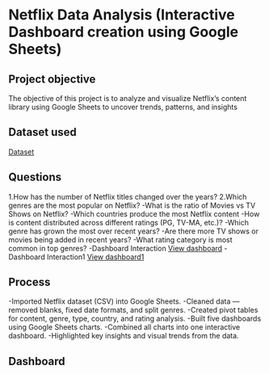 # Netflix Data Analysis (Interactive Dashboard creation using Google Sheets)
## Project objective
The objective of this project is to analyze and visualize Netflix’s content library using Google Sheets to uncover trends, patterns, and insights
## Dataset used
<a href="https://github.com/Akash446-RM/Data-Analysis-Dashboard/blob/main/netflix_titles%20-%20data.csv">Dataset</a>
## Questions
1.How has the number of Netflix titles changed over the years? 
2.Which genres are the most popular on Netflix? 
-What is the ratio of Movies vs TV Shows on Netflix? 
-Which countries produce the most Netflix content
-How is content distributed across different ratings (PG, TV-MA, etc.)? 
-Which genre has grown the most over recent years? 
-Are there more TV shows or movies being added in recent years? 
-What rating category is most common in top genres?
-Dashboard Interaction <a href="https://github.com/Akash446-RM/Data-Analysis-Dashboard/blob/main/dashboard.png">View dashboard</a>
-Dashboard Interaction1 <a href="https://github.com/Akash446-RM/Data-Analysis-Dashboard/blob/main/dashboard1.png"> View dashboard1</a>

## Process
-Imported Netflix dataset (CSV) into Google Sheets.
-Cleaned data — removed blanks, fixed date formats, and split genres.
-Created pivot tables for content, genre, type, country, and rating analysis.
-Built five dashboards using Google Sheets charts.
-Combined all charts into one interactive dashboard.
-Highlighted key insights and visual trends from the data.
## Dashboard

